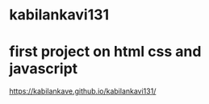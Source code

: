 # kabilankavi131
# first project on html css and javascript
https://kabilankave.github.io/kabilankavi131/

